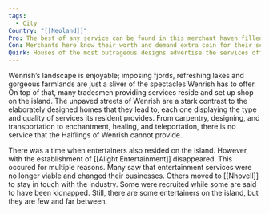 ```yaml
---
tags:
  - City
Country: "[[Neoland]]"
Pro: The best of any service can be found in this merchant haven filled with magnificent views
Con: Merchants here know their worth and demand extra coin for their services -- afterall, they could just be relaxing
Quirk: Houses of the most outrageous designs advertise the services offered by each merchant
---
```

Wenrish’s landscape is enjoyable; imposing fjords, refreshing lakes and gorgeous farmlands are just a sliver of the spectacles Wenrish has to offer. On top of that, many tradesmen providing services reside and set up shop on the island. The unpaved streets of Wenrish are a stark contrast to the elaborately designed homes that they lead to, each one displaying the type and quality of services its resident provides. From carpentry, designing, and transportation to enchantment, healing, and teleportation, there is no service that the Halflings of Wenrish cannot provide.

There was a time when entertainers also resided on the island. However, with the establishment of [[Alight Entertainment]] disappeared. This occured for multiple reasons. Many saw that entertainment services were no longer viable and changed their businesses. Others moved to [[Nhovell]] to stay in touch with the industry. Some were recruited while some are said to have been kidnapped. Still, there are some entertainers on the island, but they are few and far between.